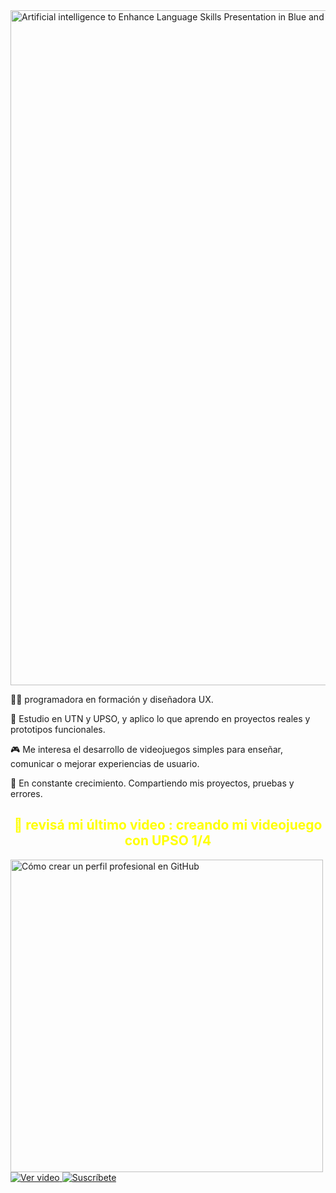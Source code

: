 
<img width="1920" height="1080" alt="Artificial intelligence to Enhance Language Skills Presentation in Blue and Purple 3D Modern Style" src="https://github.com/user-attachments/assets/4cd3dbe9-2276-4901-948d-f1b9a98a7d1c" />

👩‍💻 programadora en formación y diseñadora UX.

📍 Estudio en UTN y UPSO, y aplico lo que aprendo en proyectos reales y prototipos funcionales.  

🎮 Me interesa el desarrollo de videojuegos simples para enseñar, comunicar o mejorar experiencias de usuario.

🌱 En constante crecimiento. Compartiendo mis proyectos, pruebas y errores.

<h2 align="center" style="color:#FFFF00">🎥 revisá mi último video : creando mi videojuego con UPSO 1/4</h2>

<a href="https://www.youtube.com/watch?v=qoUuwsQc5nc&t=211s" target="_blank">
  <img src="https://img.youtube.com/vi/qoUuwsQc5nc/maxresdefault.jpg" alt="Cómo crear un perfil profesional en GitHub" width="500">
</a>

<div align="left">
  <a href="https://www.youtube.com/watch?v=qoUuwsQc5nc&t=211s" target="_blank">
    <img src="https://img.shields.io/badge/Ver_Video-FF0000?style=for-the-badge&logo=youtube&logoColor=white" alt="Ver video">
  </a>
  <a href="https://www.youtube.com/@programacion.lulaculinquieto" target="_blank">
    <img src="https://img.shields.io/badge/Suscribirse-FF0000?style=for-the-badge&logo=youtube&logoColor=white" alt="Suscríbete">
  </a>
</div>

